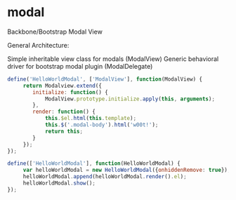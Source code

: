 modal
=====

Backbone/Bootstrap Modal View

General Architecture:

Simple inheritable view class for modals (ModalView)
Generic behavioral driver for bootstrap modal plugin (ModalDelegate)

```js
define('HelloWorldModal', ['ModalView'], function(ModalView) {
     return Modalview.extend({
        initialize: function() {
            ModalView.prototype.initialize.apply(this, arguments);
        },
        render: function() {
            this.$el.html(this.template);
            this.$('.modal-body').html('w00t!');
            return this;
        }
     });
});

define(['HelloWorldModal'], function(HelloWorldModal) {
     var helloWorldModal = new HelloWorldModal({onhiddenRemove: true});
     helloWorldModal.append(helloWorldModal.render().el);
     helloWorldModal.show();
});
```
